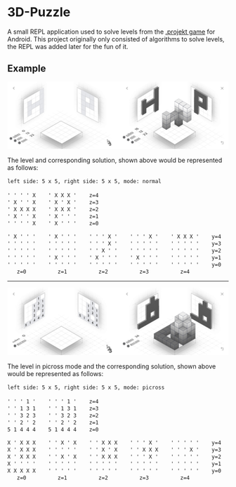 # 3D-Puzzle

A small REPL application used to solve levels from the 
[.projekt game](https://play.google.com/store/apps/details?id=com.stampedegames.projekt&hl=en_US) for Android. This
project originally only consisted of algorithms to solve levels, the REPL was added later for the fun of it.


## Example
![Example Level](./img/combined.png)

The level and corresponding solution, shown above would be represented as follows:
```text
left side: 5 x 5, right side: 5 x 5, mode: normal

' ' ' ' X    ' X X X '    z=4
' X ' ' X    ' X ' X '    z=3
' X X X X    ' X X X '    z=2
' X ' ' X    ' X ' ' '    z=1
' ' ' ' X    ' X ' ' '    z=0
```

```text
' X ' ' '    ' X ' ' '    ' ' ' X '    ' ' ' X '    ' X X X '    y=4
' ' ' ' '    ' ' ' ' '    ' ' ' X '    ' ' ' ' '    ' ' ' ' '    y=3
' ' ' ' '    ' ' ' ' '    ' ' X ' '    ' ' ' ' '    ' ' ' ' '    y=2
' ' ' ' '    ' X ' ' '    ' X ' ' '    ' X ' ' '    ' ' ' ' '    y=1
' ' ' ' '    ' ' ' ' '    ' ' ' ' '    ' ' ' ' '    ' ' ' ' '    y=0
   z=0          z=1          z=2          z=3          z=4       
```

---

![Picross Level](./img/picross_combined.png)

The level in picross mode and the corresponding solution, shown above would be represented as follows:
```text
left side: 5 x 5, right side: 5 x 5, mode: picross

' ' ' 1 '    ' ' ' 1 '    z=4
' ' 1 3 1    ' ' 1 3 1    z=3
' ' 3 2 3    ' ' 3 2 3    z=2
' ' 2 ' 2    ' ' 2 ' 2    z=1
5 1 4 4 4    5 1 4 4 4    z=0
```

```text
X ' X X X    ' ' X ' X    ' ' X X X    ' ' ' X '    ' ' ' ' '    y=4
X ' X X X    ' ' ' ' '    ' ' X ' X    ' ' X X X    ' ' ' X '    y=3
X ' X X X    ' ' X ' X    ' ' X X X    ' ' ' X '    ' ' ' ' '    y=2
X ' ' ' '    ' ' ' ' '    ' ' ' ' '    ' ' ' ' '    ' ' ' ' '    y=1
X X X X X    ' ' ' ' '    ' ' ' ' '    ' ' ' ' '    ' ' ' ' '    y=0
   z=0          z=1          z=2          z=3          z=4       
```
